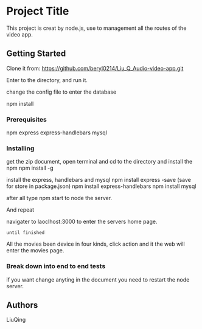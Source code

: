 # Project Title

This project is creat by node.js, use to management all the routes of the video app.

## Getting Started

Clone it from:
https://github.com/beryl0214/Liu_Q_Audio-video-app.git

Enter to the directory, and run it.

change the config file to enter the database

npm install

### Prerequisites

npm
express
express-handlebars
mysql


### Installing

get the zip document, open terminal and cd to the directory and install the npm
npm install -g

install the express, handlebars and mysql
npm install express -save (save for store in package.json)
npm install express-handlebars
npm install mysql

after all type npm start to node the server.

And repeat

navigater to laoclhost:3000 to enter the servers home page.

```
until finished
```

All the movies been device in four kinds, click action and it the web will enter the movies page.


### Break down into end to end tests

if you want change anyting in the document you need to restart the node server.


## Authors
LiuQing
